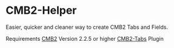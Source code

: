 # CMB2-Helper
Easier, quicker and cleaner way to create CMB2 Tabs and Fields.



Requirements
 [CMB2](https://github.com/CMB2/CMB2) Version 2.2.5 or higher
 [CMB2-Tabs](https://github.com/LeadSoftInc/cmb2-tabs) Plugin
